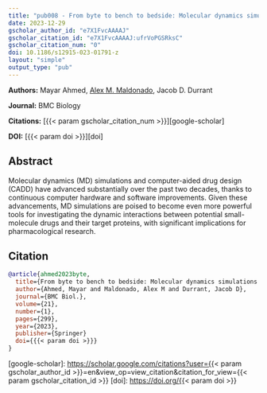```yaml
---
title: "pub008 - From byte to bench to bedside: Molecular dynamics simulations and drug discovery"
date: 2023-12-29
gscholar_author_id: "e7X1FvcAAAAJ"
gscholar_citation_id: "e7X1FvcAAAAJ:ufrVoPGSRksC"
gscholar_citation_num: "0"
doi: 10.1186/s12915-023-01791-z
layout: "simple"
output_type: "pub"
---
```


**Authors:** Mayar Ahmed, <u>Alex M. Maldonado</u>, Jacob D. Durrant

**Journal:** BMC Biology

**Citations:** [{{< param gscholar_citation_num >}}][google-scholar]

**DOI:** [{{< param doi >}}][doi]

## Abstract

Molecular dynamics (MD) simulations and computer-aided drug design (CADD) have advanced substantially over the past two decades, thanks to continuous computer hardware and software improvements.
Given these advancements, MD simulations are poised to become even more powerful tools for investigating the dynamic interactions between potential small-molecule drugs and their target proteins, with significant implications for pharmacological research.

## Citation

```bibtex
@article{ahmed2023byte,
  title={From byte to bench to bedside: Molecular dynamics simulations and drug discovery},
  author={Ahmed, Mayar and Maldonado, Alex M and Durrant, Jacob D},
  journal={BMC Biol.},
  volume={21},
  number={1},
  pages={299},
  year={2023},
  publisher={Springer}
  doi={{{< param doi >}}}
}
```

<!-- LINKS -->

[google-scholar]: https://scholar.google.com/citations?user={{< param gscholar_author_id >}}=en&view_op=view_citation&citation_for_view={{< param gscholar_citation_id >}}
[doi]: https://doi.org/{{< param doi >}}
